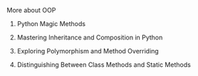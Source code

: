 More about OOP

1. Python Magic Methods

2. Mastering Inheritance and Composition in Python

3. Exploring Polymorphism and Method Overriding

4. Distinguishing Between Class Methods and Static Methods

